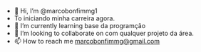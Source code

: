 - 👋 Hi, I’m @marcobonfimmg1
- To iniciando minha carreira agora.   
- 🌱 I’m currently learning  base da programção
- 💞️ I’m looking to collaborate on com qualquer projeto da área.  
- 📫 How to reach me  marcobonfimmg@gmail.com

<!---
marcobonfimmg1/marcobonfimmg1 is a ✨ special ✨ repository because its `README.md` (this file) appears on your GitHub profile.
You can click the Preview link to take a look at your changes.
--->
